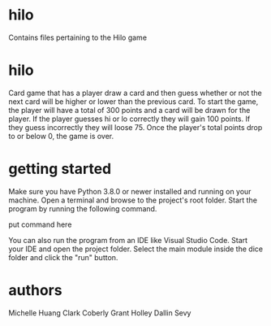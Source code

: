 # hilo
Contains files pertaining to the Hilo game


# hilo

Card game that has a player draw a card and then guess whether or not the next card will be higher or lower than the previous card. To start the game, the player will have a total of 300 points and a card will be drawn for the player. If the player guesses hi or lo correctly they will gain 100 points. If they guess incorrectly they will loose 75. Once the player's total points drop to or below 0, the game is over.

# getting started 

Make sure you have Python 3.8.0 or newer installed and running on your machine. Open a terminal and 
browse to the project's root folder. Start the program by running the following command.

put command here

You can also run the program from an IDE like Visual Studio Code. Start your IDE and open the 
project folder. Select the main module inside the dice folder and click the "run" button.


# authors
Michelle Huang
Clark Coberly
Grant Holley
Dallin Sevy

